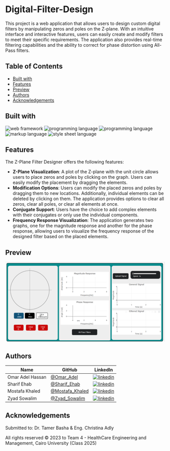 # Digital-Filter-Design

This project is a web application that allows users to design custom digital filters by manipulating zeros and poles on the Z-plane. With an intuitive interface and interactive features, users can easily create and modify filters to meet their specific requirements. The application also provides real-time filtering capabilities and the ability to correct for phase distortion using All-Pass filters.

## Table of Contents

- [Built with](#Built-with)
- [Features](#Features)
- [Preview](#Preview)
- [Authors](#Authors)
- [Acknowledgements](#Acknowledgements)

## Built with

<img src="https://img.shields.io/badge/web%20framework-Flask-blue" alt="web framework">
<img src="https://img.shields.io/badge/programming%20language-Python-yellow" alt="programming language">
<img src="https://img.shields.io/badge/programming%20language-JavaScript-yellow" alt="programming language">
<img src="https://img.shields.io/badge/markup%20language-HTML-orange" alt="markup language">
<img src="https://img.shields.io/badge/style%20sheet%20language-CSS-blue" alt="style sheet language">

## Features

The Z-Plane Filter Designer offers the following features:

- **Z-Plane Visualization**: A plot of the Z-plane with the unit circle allows users to place zeros and poles by clicking on the graph. Users can easily modify the placement by dragging the elements.
- **Modification Options**: Users can modify the placed zeros and poles by dragging them to new locations. Additionally, individual elements can be deleted by clicking on them. The application provides options to clear all zeros, clear all poles, or clear all elements at once.
- **Conjugate Support**: Users have the choice to add complex elements with their conjugates or only use the individual components.
- **Frequency Response Visualization**: The application generates two graphs, one for the magnitude response and another for the phase response, allowing users to visualize the frequency response of the designed filter based on the placed elements.


## Preview
![main widow](./Preview/s86BVE91WQ.gif)


## Authors

| Name | GitHub | LinkedIn |
| ---- | ------ | -------- |
| Omar Adel Hassan | [@Omar_Adel](https://github.com/omar-adel1) | [![linkedin](https://img.shields.io/badge/linkedin-0A66C2?style=for-the-badge&logo=linkedin&logoColor=white)](https://www.linkedin.com/in/omar-adel-59b707231/) |
| Sharif Ehab | [@Sharif_Ehab](https://github.com/SharifEhab) | [![linkedin](https://img.shields.io/badge/linkedin-0A66C2?style=for-the-badge&logo=linkedin&logoColor=white)](https://www.linkedin.com/in/sharif-elmasry-b167a3252/) |
| Mostafa Khaled | [@Mostafa_Khaled](https://github.com/MostafaDarwish93) | [![linkedin](https://img.shields.io/badge/linkedin-0A66C2?style=for-the-badge&logo=linkedin&logoColor=white)](https://www.linkedin.com/in/mostafa-darwish-75a29225b/) |
| Zyad Sowalim | [@Zyad_Sowalim](https://github.com/Zyadsowilam) | [![linkedin](https://img.shields.io/badge/linkedin-0A66C2?style=for-the-badge&logo=linkedin&logoColor=white)](https://www.linkedin.com/in/zyad-sowilam-798209228/) |

## Acknowledgements

Submitted to: Dr. Tamer Basha & Eng. Christina Adly

All rights reserved © 2023 to Team 4 - HealthCare Engineering and Management, Cairo University (Class 2025)


